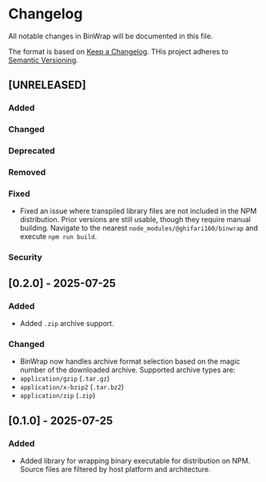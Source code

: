 <!-- markdownlint-disable MD024 -->

# Changelog

All notable changes in BinWrap will be documented in this file.

The format is based on [Keep a Changelog](https://keepachangelog.com/en/1.1.0/).
THis project adheres to [Semantic Versioning](https://semver.org/spec/v2.0.0.html).

## [UNRELEASED]

### Added

### Changed

### Deprecated

### Removed

### Fixed

- Fixed an issue where transpiled library files are not included in the NPM distribution.
  Prior versions are still usable, though they require manual building.
  Navigate to the nearest `node_modules/@ghifari160/binwrap` and execute `npm run build`.

### Security

## [0.2.0] - 2025-07-25

### Added

- Added `.zip` archive support.

### Changed

- BinWrap now handles archive format selection based on the magic number of the downloaded archive.
  Supported archive types are:
- `application/gzip` (`.tar.gz`)
- `application/x-bzip2` (`.tar.bz2`)
- `application/zip` (`.zip`)

## [0.1.0] - 2025-07-25

### Added

- Added library for wrapping binary executable for distribution on NPM.
  Source files are filtered by host platform and architecture.
